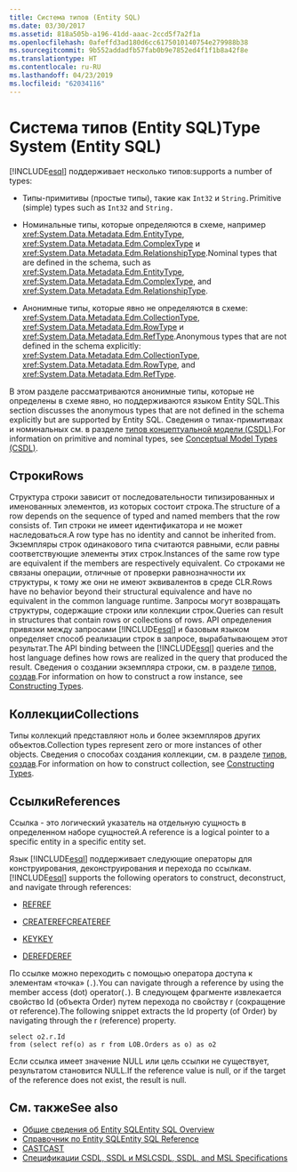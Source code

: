 ```yaml
---
title: Система типов (Entity SQL)
ms.date: 03/30/2017
ms.assetid: 818a505b-a196-41dd-aaac-2ccd5f7a2f1a
ms.openlocfilehash: 0afeffd3ad180d6cc6175010140754e279988b38
ms.sourcegitcommit: 9b552addadfb57fab0b9e7852ed4f1f1b8a42f8e
ms.translationtype: HT
ms.contentlocale: ru-RU
ms.lasthandoff: 04/23/2019
ms.locfileid: "62034116"
---
```

# <a name="type-system-entity-sql"></a><span data-ttu-id="72909-102">Система типов (Entity SQL)</span><span class="sxs-lookup"><span data-stu-id="72909-102">Type System (Entity SQL)</span></span>
[!INCLUDE[esql](../../../../../../includes/esql-md.md)] <span data-ttu-id="72909-103">поддерживает несколько типов:</span><span class="sxs-lookup"><span data-stu-id="72909-103">supports a number of types:</span></span>  
  
- <span data-ttu-id="72909-104">Типы-примитивы (простые типы), такие как `Int32` и `String.`</span><span class="sxs-lookup"><span data-stu-id="72909-104">Primitive (simple) types such as `Int32` and `String.`</span></span>  
  
- <span data-ttu-id="72909-105">Номинальные типы, которые определяются в схеме, например <xref:System.Data.Metadata.Edm.EntityType>, <xref:System.Data.Metadata.Edm.ComplexType> и <xref:System.Data.Metadata.Edm.RelationshipType>.</span><span class="sxs-lookup"><span data-stu-id="72909-105">Nominal types that are defined in the schema, such as <xref:System.Data.Metadata.Edm.EntityType>, <xref:System.Data.Metadata.Edm.ComplexType>, and <xref:System.Data.Metadata.Edm.RelationshipType>.</span></span>  
  
- <span data-ttu-id="72909-106">Анонимные типы, которые явно не определяются в схеме: <xref:System.Data.Metadata.Edm.CollectionType>, <xref:System.Data.Metadata.Edm.RowType> и <xref:System.Data.Metadata.Edm.RefType>.</span><span class="sxs-lookup"><span data-stu-id="72909-106">Anonymous types that are not defined in the schema explicitly: <xref:System.Data.Metadata.Edm.CollectionType>, <xref:System.Data.Metadata.Edm.RowType>, and <xref:System.Data.Metadata.Edm.RefType>.</span></span>  
  
 <span data-ttu-id="72909-107">В этом разделе рассматриваются анонимные типы, которые не определены в схеме явно, но поддерживаются языком Entity SQL.</span><span class="sxs-lookup"><span data-stu-id="72909-107">This section discusses the anonymous types that are not defined in the schema explicitly but are supported by Entity SQL.</span></span> <span data-ttu-id="72909-108">Сведения о типах-примитивах и номинальных см. в разделе [типов концептуальной модели (CSDL)](/ef/ef6/modeling/designer/advanced/edmx/csdl-spec#conceptual-model-types-csdl).</span><span class="sxs-lookup"><span data-stu-id="72909-108">For information on primitive and nominal types, see [Conceptual Model Types (CSDL)](/ef/ef6/modeling/designer/advanced/edmx/csdl-spec#conceptual-model-types-csdl).</span></span>  
  
## <a name="rows"></a><span data-ttu-id="72909-109">Строки</span><span class="sxs-lookup"><span data-stu-id="72909-109">Rows</span></span>  
 <span data-ttu-id="72909-110">Структура строки зависит от последовательности типизированных и именованных элементов, из которых состоит строка.</span><span class="sxs-lookup"><span data-stu-id="72909-110">The structure of a row depends on the sequence of typed and named members that the row consists of.</span></span> <span data-ttu-id="72909-111">Тип строки не имеет идентификатора и не может наследоваться.</span><span class="sxs-lookup"><span data-stu-id="72909-111">A row type has no identity and cannot be inherited from.</span></span> <span data-ttu-id="72909-112">Экземпляры строк одинакового типа считаются равными, если равны соответствующие элементы этих строк.</span><span class="sxs-lookup"><span data-stu-id="72909-112">Instances of the same row type are equivalent if the members are respectively equivalent.</span></span> <span data-ttu-id="72909-113">Со строками не связаны операции, отличные от проверки равнозначности их структуры, к тому же они не имеют эквивалентов в среде CLR.</span><span class="sxs-lookup"><span data-stu-id="72909-113">Rows have no behavior beyond their structural equivalence and have no equivalent in the common language runtime.</span></span> <span data-ttu-id="72909-114">Запросы могут возвращать структуры, содержащие строки или коллекции строк.</span><span class="sxs-lookup"><span data-stu-id="72909-114">Queries can result in structures that contain rows or collections of rows.</span></span> <span data-ttu-id="72909-115">API определения привязки между запросами [!INCLUDE[esql](../../../../../../includes/esql-md.md)] и базовым языком определяет способ реализации строк в запросе, вырабатывающем этот результат.</span><span class="sxs-lookup"><span data-stu-id="72909-115">The API binding between the [!INCLUDE[esql](../../../../../../includes/esql-md.md)] queries and the host language defines how rows are realized in the query that produced the result.</span></span> <span data-ttu-id="72909-116">Сведения о создании экземпляра строки, см. в разделе [типов, создав](../../../../../../docs/framework/data/adonet/ef/language-reference/constructing-types-entity-sql.md).</span><span class="sxs-lookup"><span data-stu-id="72909-116">For information on how to construct a row instance, see [Constructing Types](../../../../../../docs/framework/data/adonet/ef/language-reference/constructing-types-entity-sql.md).</span></span>  
  
## <a name="collections"></a><span data-ttu-id="72909-117">Коллекции</span><span class="sxs-lookup"><span data-stu-id="72909-117">Collections</span></span>  
 <span data-ttu-id="72909-118">Типы коллекций представляют ноль и более экземпляров других объектов.</span><span class="sxs-lookup"><span data-stu-id="72909-118">Collection types represent zero or more instances of other objects.</span></span> <span data-ttu-id="72909-119">Сведения о способах создания коллекции, см. в разделе [типов, создав](../../../../../../docs/framework/data/adonet/ef/language-reference/constructing-types-entity-sql.md).</span><span class="sxs-lookup"><span data-stu-id="72909-119">For information on how to construct collection, see [Constructing Types](../../../../../../docs/framework/data/adonet/ef/language-reference/constructing-types-entity-sql.md).</span></span>  
  
## <a name="references"></a><span data-ttu-id="72909-120">Ссылки</span><span class="sxs-lookup"><span data-stu-id="72909-120">References</span></span>  
 <span data-ttu-id="72909-121">Ссылка - это логический указатель на отдельную сущность в определенном наборе сущностей.</span><span class="sxs-lookup"><span data-stu-id="72909-121">A reference is a logical pointer to a specific entity in a specific entity set.</span></span>  
  
 <span data-ttu-id="72909-122">Язык [!INCLUDE[esql](../../../../../../includes/esql-md.md)] поддерживает следующие операторы для конструирования, деконструирования и перехода по ссылкам.</span><span class="sxs-lookup"><span data-stu-id="72909-122">[!INCLUDE[esql](../../../../../../includes/esql-md.md)] supports the following operators to construct, deconstruct, and navigate through references:</span></span>  
  
- [<span data-ttu-id="72909-123">REF</span><span class="sxs-lookup"><span data-stu-id="72909-123">REF</span></span>](../../../../../../docs/framework/data/adonet/ef/language-reference/ref-entity-sql.md)  
  
- [<span data-ttu-id="72909-124">CREATEREF</span><span class="sxs-lookup"><span data-stu-id="72909-124">CREATEREF</span></span>](../../../../../../docs/framework/data/adonet/ef/language-reference/createref-entity-sql.md)  
  
- [<span data-ttu-id="72909-125">KEY</span><span class="sxs-lookup"><span data-stu-id="72909-125">KEY</span></span>](../../../../../../docs/framework/data/adonet/ef/language-reference/key-entity-sql.md)  
  
- [<span data-ttu-id="72909-126">DEREF</span><span class="sxs-lookup"><span data-stu-id="72909-126">DEREF</span></span>](../../../../../../docs/framework/data/adonet/ef/language-reference/deref-entity-sql.md)  
  
 <span data-ttu-id="72909-127">По ссылке можно переходить с помощью оператора доступа к элементам «точка» (`.`).</span><span class="sxs-lookup"><span data-stu-id="72909-127">You can navigate through a reference by using the member access (dot) operator(`.`).</span></span> <span data-ttu-id="72909-128">В следующем фрагменте извлекается свойство Id (объекта Order) путем перехода по свойству r (сокращение от reference).</span><span class="sxs-lookup"><span data-stu-id="72909-128">The following snippet extracts the Id property (of Order) by navigating through the r (reference) property.</span></span>  
  
```  
select o2.r.Id   
from (select ref(o) as r from LOB.Orders as o) as o2   
```  
  
 <span data-ttu-id="72909-129">Если ссылка имеет значение NULL или цель ссылки не существует, результатом становится NULL.</span><span class="sxs-lookup"><span data-stu-id="72909-129">If the reference value is null, or if the target of the reference does not exist, the result is null.</span></span>  
  
## <a name="see-also"></a><span data-ttu-id="72909-130">См. также</span><span class="sxs-lookup"><span data-stu-id="72909-130">See also</span></span>

- [<span data-ttu-id="72909-131">Общие сведения об Entity SQL</span><span class="sxs-lookup"><span data-stu-id="72909-131">Entity SQL Overview</span></span>](../../../../../../docs/framework/data/adonet/ef/language-reference/entity-sql-overview.md)
- [<span data-ttu-id="72909-132">Справочник по Entity SQL</span><span class="sxs-lookup"><span data-stu-id="72909-132">Entity SQL Reference</span></span>](../../../../../../docs/framework/data/adonet/ef/language-reference/entity-sql-reference.md)
- [<span data-ttu-id="72909-133">CAST</span><span class="sxs-lookup"><span data-stu-id="72909-133">CAST</span></span>](../../../../../../docs/framework/data/adonet/ef/language-reference/cast-entity-sql.md)
- [<span data-ttu-id="72909-134">Спецификации CSDL, SSDL и MSL</span><span class="sxs-lookup"><span data-stu-id="72909-134">CSDL, SSDL, and MSL Specifications</span></span>](../../../../../../docs/framework/data/adonet/ef/language-reference/csdl-ssdl-and-msl-specifications.md)
